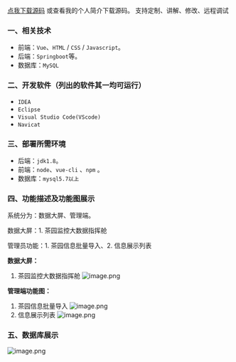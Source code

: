 [点我下载源码](https://www.oneprosol.com/detail/577041f5faf641c188b5d5b86fc243c3) 
或查看我的个人简介下载源码。
支持定制、讲解、修改、远程调试

### 一、相关技术

- 前端：`Vue`、`HTML` / `CSS` / `Javascript`。
- 后端：`Springboot`等。
- 数据库：`MySQL`

### 二、开发软件（列出的软件其一均可运行）

- `IDEA`
- `Eclipse`
- `Visual Studio Code(VScode)`
- `Navicat`

### 三、部署所需环境

- 后端：`jdk1.8`。
- 前端：`node`、`vue-cli` 、`npm`  。
- 数据库：`mysql5.7以上`

### 四、功能描述及功能图展示

系统分为：数据大屏、管理端。

数据大屏：1. 茶园监控大数据指挥舱

管理员功能：1. 茶园信息批量导入、2. 信息展示列表

**数据大屏：**

1. 茶园监控大数据指挥舱
   ![image.png](https://pic.picprosol.com/user_upload/1ca4a16527164fbdbe5588f4023765f3/2024-12-05%2014:04:53_image.png)

**管理端功能图：**

1. 茶园信息批量导入
   ![image.png](https://pic.picprosol.com/user_upload/1ca4a16527164fbdbe5588f4023765f3/2024-12-05%2014:04:38_image.png)
2. 信息展示列表
   ![image.png](https://pic.picprosol.com/user_upload/1ca4a16527164fbdbe5588f4023765f3/2024-12-05%2014:04:45_image.png)

### 五、数据库展示

![image.png](https://pic.picprosol.com/user_upload/1ca4a16527164fbdbe5588f4023765f3/2024-12-05%2014:06:14_image.png)


